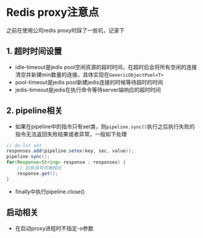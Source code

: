 # Redis proxy注意点
之前在使用公司redis proxy时踩了一些坑，记录下
## 1. 超时时间设置
- idle-timeout是jedis pool空闲资源的超时时间，在超时后会将所有空闲的连接清空并新建min数量的连接，具体实现在`GenericObjectPool<T>`
- pool-timeout是jedis pool新建jedis连接的时候等待超时的时间
- jedis-timeout是jedis在执行命令等待server端响应的超时时间
## 2. pipeline相关
- 如果在pipeline中的指令只有set类，则`pipeline.sync()`执行之后执行失败的指令无法返回失败结果或者异常，一般如下处理
```java
// do lot set
responses.add(pipeline.setex(key, sec, value));
pipeline.sync();
for(Response<String> response : responses) {
	// 如有异常将被抛出
	response.get();
}
```
- finally中执行pipeline.close()
## 启动相关
- 在启动proxy进程时不指定-o参数